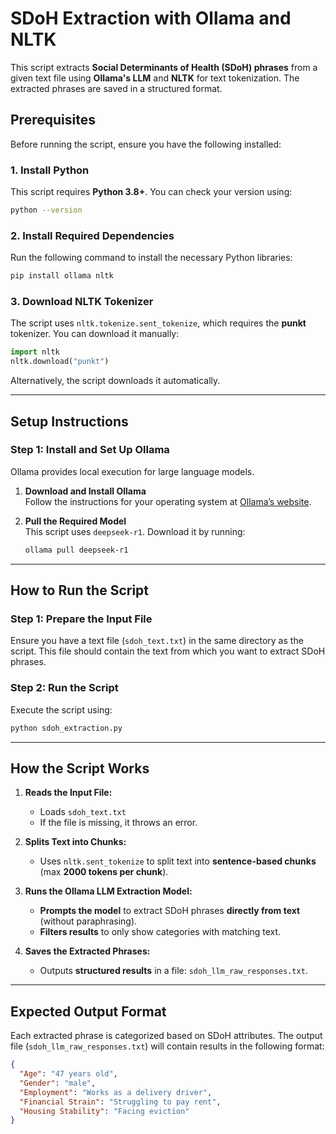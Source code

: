 # **SDoH Extraction with Ollama and NLTK**

This script extracts **Social Determinants of Health (SDoH) phrases** from a given text file using **Ollama's LLM** and **NLTK** for text tokenization. The extracted phrases are saved in a structured format.

## **Prerequisites**
Before running the script, ensure you have the following installed:

### **1. Install Python**
This script requires **Python 3.8+**. You can check your version using:

```sh
python --version
```

### **2. Install Required Dependencies**
Run the following command to install the necessary Python libraries:

```sh
pip install ollama nltk
```

### **3. Download NLTK Tokenizer**
The script uses `nltk.tokenize.sent_tokenize`, which requires the **punkt** tokenizer. You can download it manually:

```python
import nltk
nltk.download("punkt")
```

Alternatively, the script downloads it automatically.

---

## **Setup Instructions**

### **Step 1: Install and Set Up Ollama**
Ollama provides local execution for large language models.

1. **Download and Install Ollama**  
   Follow the instructions for your operating system at [Ollama’s website](https://ollama.ai).

2. **Pull the Required Model**  
   This script uses `deepseek-r1`. Download it by running:

   ```sh
   ollama pull deepseek-r1
   ```

---

## **How to Run the Script**

### **Step 1: Prepare the Input File**
Ensure you have a text file (`sdoh_text.txt`) in the same directory as the script. This file should contain the text from which you want to extract SDoH phrases.

### **Step 2: Run the Script**
Execute the script using:

```sh
python sdoh_extraction.py
```

---

## **How the Script Works**
1. **Reads the Input File:**  
   - Loads `sdoh_text.txt`  
   - If the file is missing, it throws an error.

2. **Splits Text into Chunks:**  
   - Uses `nltk.sent_tokenize` to split text into **sentence-based chunks** (max **2000 tokens per chunk**).

3. **Runs the Ollama LLM Extraction Model:**  
   - **Prompts the model** to extract SDoH phrases **directly from text** (without paraphrasing).  
   - **Filters results** to only show categories with matching text.

4. **Saves the Extracted Phrases:**  
   - Outputs **structured results** in a file: `sdoh_llm_raw_responses.txt`.

---

## **Expected Output Format**
Each extracted phrase is categorized based on SDoH attributes. The output file (`sdoh_llm_raw_responses.txt`) will contain results in the following format:

```json
{
  "Age": "47 years old",
  "Gender": "male",
  "Employment": "Works as a delivery driver",
  "Financial Strain": "Struggling to pay rent",
  "Housing Stability": "Facing eviction"
}
```
